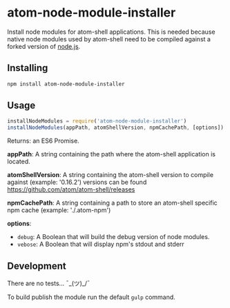 # atom-node-module-installer

Install node modules for atom-shell applications. This is needed because native
node modules used by atom-shell need to be compiled against a forked version of
[node.js](https://github.com/atom/node).

## Installing

```sh
npm install atom-node-module-installer
```

## Usage

```javascript
installNodeModules = require('atom-node-module-installer')
installNodeModules(appPath, atomShellVersion, npmCachePath, [options])
```

Returns: an ES6 Promise.

**appPath**: A string containing the path where the atom-shell application is
located.

**atomShellVersion**: A string containing the atom-shell version to compile
against (example: '0.16.2') versions can be found https://github.com/atom/atom-shell/releases

**npmCachePath**: A string containing a path to store an atom-shell specific
npm cache (example: './.atom-npm')

**options**:

  * `debug`: A Boolean that will build the debug version of node modules.
  * `vebose`: A Boolean that will display npm's stdout and stderr

## Development

There are no tests... ¯\_(ツ)_/¯

To build publish the module run the default `gulp` command.
